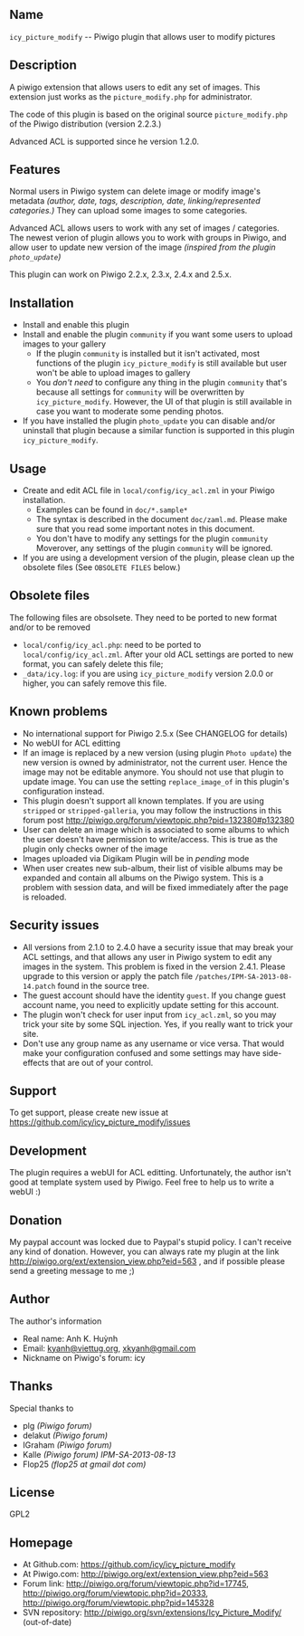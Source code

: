 ## Name

  `icy_picture_modify` -- Piwigo plugin that allows user to modify pictures

## Description

  A piwigo extension that allows users to edit any set of images.
  This extension just works as the `picture_modify.php` for administrator.

  The code of this plugin is based on the original source
  `picture_modify.php` of the Piwigo distribution (version 2.2.3.)

  Advanced ACL is supported since he version 1.2.0.

## Features

  Normal users in Piwigo system can delete image or modify image's metadata
  _(author, date, tags, description, date, linking/represented categories.)_
  They can upload some images to some categories.

  Advanced ACL allows users to work with any set of images / categories.
  The newest verion of plugin allows you to work with groups in Piwigo,
  and allow user to update new version of the image _(inspired from the
  plugin `photo_update`)_

  This plugin can work on Piwigo 2.2.x, 2.3.x, 2.4.x and 2.5.x.

## Installation

  * Install and enable this plugin
  * Install and enable the plugin `community` if you want some users
    to upload images to your gallery
    * If the plugin `community` is installed but it isn't activated,
      most functions of the plugin `icy_picture_modify` is still available
      but user won't be able to upload images to gallery
    * You *don't need* to configure any thing in the plugin `community`
      that's because all settings for `community` will be overwritten by
      `icy_picture_modify`. However, the UI of that plugin is still
      available in case you want to moderate some pending photos.
  * If you have installed the plugin `photo_update` you can disable and/or
    uninstall that plugin because a similar function is supported in
    this plugin `icy_picture_modify`.

## Usage

  * Create and edit ACL file in `local/config/icy_acl.zml` in your Piwigo
    installation.
    * Examples can be found in `doc/*.sample*`
    * The syntax is described in the document `doc/zaml.md`. Please make
      sure that you read some important notes in this document.
    * You don't have to modify any settings for the plugin `community`
      Moverover, any settings of the plugin `community` will be ignored.
  * If you are using a development version of the plugin, please clean up
    the obsolete files (See `OBSOLETE FILES` below.)

## Obsolete files

  The following files are obsolsete. They need to be ported to new format
  and/or to be removed

  * `local/config/icy_acl.php`:
    need to be ported to `local/config/icy_acl.zml`. After your old ACL
    settings are ported to new format, you can safely delete this file;
  * `_data/icy.log`:
    if you are using `icy_picture_modify` version 2.0.0 or higher, you
    can safely remove this file.

## Known problems

  * No international support for Piwigo 2.5.x (See CHANGELOG for details)
  * No webUI for ACL editting
  * If an image is replaced by a new version (using plugin `Photo update`)
    the new version is owned by administrator, not the current user.
    Hence the image may not be editable anymore. You should not use that
    plugin to update image. You can use the setting `replace_image_of`
    in this plugin's configuration instead.
  * This plugin doesn't support all known templates. If you are using
    `stripped` or `stripped-galleria`, you may follow the instructions
    in this forum post
        http://piwigo.org/forum/viewtopic.php?pid=132380#p132380
  * User can delete an image which is associated to some albums to which
    the user doesn't have permission to write/access. This is true as the
    plugin only checks owner of the image
  * Images uploaded via Digikam Plugin will be in *pending* mode
  * When user creates new sub-album, their list of visible albums may
    be expanded and contain all albums on the Piwigo system. This is a
    problem with session data, and will be fixed immediately after the
    page is reloaded.

## Security issues

  * All versions from 2.1.0 to 2.4.0 have a security issue that may
    break your ACL settings, and that allows any user in Piwigo system
    to edit any images in the system. This problem is fixed in the version
    2.4.1. Please upgrade to this version or apply the patch file
    `/patches/IPM-SA-2013-08-14.patch` found in the source tree.
  * The guest account should have the identity `guest`. If you change
    guest account name, you need to explicitly update setting for this
    account.
  * The plugin won't check for user input from `icy_acl.zml`, so you
    may trick your site by some SQL injection. Yes, if you really want
    to trick your site.
  * Don't use any group name as any username or vice versa. That would make
    your configuration confused and some settings may have side-effects
    that are out of your control.

## Support

  To get support, please create new issue at
    https://github.com/icy/icy_picture_modify/issues

## Development

  The plugin requires a webUI for ACL editting. Unfortunately, the author
  isn't good at template system used by Piwigo. Feel free to help us to
  write a webUI :)

## Donation

  My paypal account was locked due to Paypal's stupid policy.
  I can't receive any kind of donation. However, you can always rate
  my plugin at the link http://piwigo.org/ext/extension_view.php?eid=563 ,
  and if possible please send a greeting message to me ;)

## Author

  The author's information

  * Real name: Anh K. Huỳnh
  * Email: kyanh@viettug.org, xkyanh@gmail.com
  * Nickname on Piwigo's forum: icy

## Thanks

  Special thanks to

  * plg     _(Piwigo forum)_
  * delakut _(Piwigo forum)_
  * IGraham _(Piwigo forum)_
  * Kalle   _(Piwigo forum)_ *IPM-SA-2013-08-13*
  * Flop25  _(flop25 at gmail dot com)_

## License

  GPL2

## Homepage

  * At Github.com:  https://github.com/icy/icy_picture_modify
  * At Piwigo.com:   http://piwigo.org/ext/extension_view.php?eid=563
  * Forum link:      http://piwigo.org/forum/viewtopic.php?id=17745,
                     http://piwigo.org/forum/viewtopic.php?id=20333,
                     http://piwigo.org/forum/viewtopic.php?pid=145328
  * SVN repository:  http://piwigo.org/svn/extensions/Icy_Picture_Modify/ (out-of-date)
